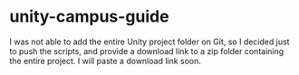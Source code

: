# unity-campus-guide

I was not able to add the entire Unity project folder on Git, so I decided just to push the scripts, and provide a download link to a zip folder containing the entire project.
I will paste a download link soon.
